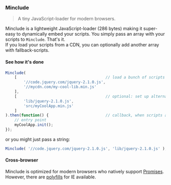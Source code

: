 ### Minclude

> A tiny JavaScript-loader for modern browsers.

Minclude is a lightweight JavaScript-loader (286 bytes) making it super-easy to dynamically embed your scripts.
You simply pass an array with your scripts to `Minclude`. That's it.<br>
If you load your scripts from a CDN, you can optionally add another array with fallback-scripts.
 
#### See how it's done
 
```javascript
Minclude(
	[										// load a bunch of scripts
		'//code.jquery.com/jquery-2.1.0.js',
		'//mycdn.com/my-cool-lib.min.js'
	],
	[										// optional: set up alternatives, if the CDN is down...
		'lib/jquery-2.1.0.js',
		'src/myCoolApp.min.js'
	]
).then(function() {							// callback, when scripts are being loaded
	// entry point
	myCoolApp.init();
});
```

or you might just pass a string:

```javascript
Minclude( '//code.jquery.com/jquery-2.1.0.js', 'lib/jquery-2.1.0.js' );
```

#### Cross-browser

Minclude is optimized for modern browsers who natively support [Promises](http://caniuse.com/#feat=promises).<br>
However, there are [polyfills](https://github.com/jakearchibald/es6-promise) for IE available.